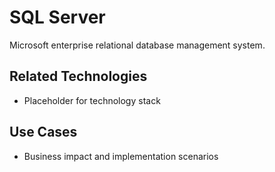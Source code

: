 # SQL Server

Microsoft enterprise relational database management system.

## Related Technologies
- Placeholder for technology stack

## Use Cases
- Business impact and implementation scenarios
